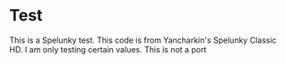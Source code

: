 # Test
This is a Spelunky test.  This code is from Yancharkin's Spelunky Classic HD.  I am only testing certain values.  This is not a port
